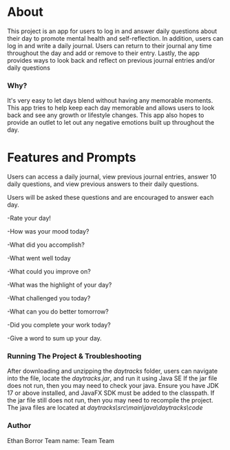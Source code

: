 # About
This project is an app for users to log in and answer daily questions about their day to promote mental health and self-reflection.
In addition, users can log in and write a daily journal. Users can return to their journal any time throughout the day and add or remove to their entry.
Lastly, the app provides ways to look back and reflect on previous journal entries and/or daily questions
### Why?
It's very easy to let days blend without having any memorable moments. This app tries to help keep each day memorable and allows users to look back and see any growth or lifestyle changes.
This app also hopes to provide an outlet to let out any negative emotions built up throughout the day.
# Features and Prompts
Users can access a daily journal, view previous journal entries, answer 10 daily questions, and view previous answers to their daily questions.

Users will be asked these questions and are encouraged to answer each day.

  -Rate your day!
  
  -How was your mood today?
  
  -What did you accomplish?
  
  -What went well today
  
  -What could you improve on?
  
  -What was the highlight of your day?
  
  -What challenged you today?
  
  -What can you do better tomorrow?
  
  -Did you complete your work today?
  
  -Give a word to sum up your day.
  

### Running The Project & Troubleshooting
After downloading and unzipping the *daytracks* folder, users can navigate into the file, locate the *daytracks.jar*, and run it using Java SE
If the jar file does not run, then you may need to check your java. Ensure you have JDK 17 or above installed, and JavaFX SDK must be added to the classpath.
If the jar file still does not run, then you may need to recompile the project. The java files are located at *daytracks\src\main\java\daytracks\code*

### Author
Ethan Borror
Team name: Team Team
